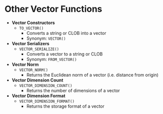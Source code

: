 # Other Vector Functions

- **Vector Constructors**
    - ```TO_VECTOR()```
        - Converts a string or CLOB into a vector
        - Synonym: ```VECTOR()```
- **Vector Serializers**
    - ```VECTOR_SERIALIZE()```
        - Converts a vector to a string or CLOB
        - Synonym: ```FROM_VECTOR()```
- **Vector Norm**
    - ```VECTOR_NORM()```
        - Returns the Euclidean norm of a vector (i.e. distance from origin)
- **Vector Dimension Count**
    - ```VECTOR_DIMENSION_COUNT()```
        - Returns the number of dimensions of a vector
- **Vector Dimension Format**
    - ```VECTOR_DIMENSION_FORMAT()```
        - Returns the storage format of a vector
